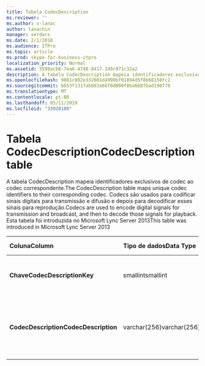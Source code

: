 ```yaml
---
title: Tabela CodecDescription
ms.reviewer: ''
ms.author: v-lanac
author: lanachin
manager: serdars
ms.date: 2/1/2018
ms.audience: ITPro
ms.topic: article
ms.prod: skype-for-business-itpro
localization_priority: Normal
ms.assetid: 3598acb8-7ea6-4748-8417-149c971c32a2
description: A tabela CodecDescription mapeia identificadores exclusivos de codec ao codec correspondente. Codecs são usados para codificar sinais digitais para transmissão e difusão e depois para decodificar esses sinais para reprodução. Esta tabela foi introduzida no Microsoft Lync Server 2013
ms.openlocfilehash: 9881c802e332801d4990bf01894d5f8b68150fc2
ms.sourcegitcommit: bb53f131fabb03a66f0d000f8ba668fbad190778
ms.translationtype: MT
ms.contentlocale: pt-BR
ms.lasthandoff: 05/11/2019
ms.locfileid: "33920100"
---
```

# <a name="codecdescription-table"></a><span data-ttu-id="35070-105">Tabela CodecDescription</span><span class="sxs-lookup"><span data-stu-id="35070-105">CodecDescription table</span></span>
 
<span data-ttu-id="35070-106">A tabela CodecDescription mapeia identificadores exclusivos de codec ao codec correspondente.</span><span class="sxs-lookup"><span data-stu-id="35070-106">The CodecDescription table maps unique codec identifiers to their corresponding codec.</span></span> <span data-ttu-id="35070-107">Codecs são usados para codificar sinais digitais para transmissão e difusão e depois para decodificar esses sinais para reprodução.</span><span class="sxs-lookup"><span data-stu-id="35070-107">Codecs are used to encode digital signals for transmission and broadcast, and then to decode those signals for playback.</span></span> <span data-ttu-id="35070-108">Esta tabela foi introduzida no Microsoft Lync Server 2013</span><span class="sxs-lookup"><span data-stu-id="35070-108">This table was introduced in Microsoft Lync Server 2013</span></span>
  
|<span data-ttu-id="35070-109">**Coluna**</span><span class="sxs-lookup"><span data-stu-id="35070-109">**Column**</span></span>|<span data-ttu-id="35070-110">**Tipo de dados**</span><span class="sxs-lookup"><span data-stu-id="35070-110">**Data Type**</span></span>|<span data-ttu-id="35070-111">**Chave/índice**</span><span class="sxs-lookup"><span data-stu-id="35070-111">**Key/Index**</span></span>|<span data-ttu-id="35070-112">**Detalhes**</span><span class="sxs-lookup"><span data-stu-id="35070-112">**Details**</span></span>|
|:-----|:-----|:-----|:-----|
|<span data-ttu-id="35070-113">**Chave**</span><span class="sxs-lookup"><span data-stu-id="35070-113">**CodecDescriptionKey**</span></span> <br/> |<span data-ttu-id="35070-114">smallint</span><span class="sxs-lookup"><span data-stu-id="35070-114">smallint</span></span>  <br/> |<span data-ttu-id="35070-115">Primária</span><span class="sxs-lookup"><span data-stu-id="35070-115">Primary</span></span>  <br/> |<span data-ttu-id="35070-116">Identificador exclusivo atribuído ao codec.</span><span class="sxs-lookup"><span data-stu-id="35070-116">Unique identifier assigned to the codec.</span></span>  <br/> |
|<span data-ttu-id="35070-117">**CodecDescription**</span><span class="sxs-lookup"><span data-stu-id="35070-117">**CodecDescription**</span></span> <br/> |<span data-ttu-id="35070-118">varchar(256)</span><span class="sxs-lookup"><span data-stu-id="35070-118">varchar(256)</span></span>  <br/> |<span data-ttu-id="35070-119">Exclusivo</span><span class="sxs-lookup"><span data-stu-id="35070-119">Unique</span></span>  <br/> |<span data-ttu-id="35070-120">Descrição exclusiva do codec correspondendo à chave.</span><span class="sxs-lookup"><span data-stu-id="35070-120">Unique description of the codec corresponding to the CodecDescriptionKey.</span></span>  <br/> |
   

